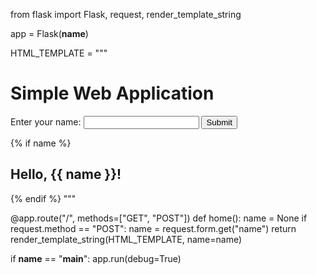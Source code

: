 from flask import Flask, request, render_template_string

app = Flask(__name__)

HTML_TEMPLATE = """
<!DOCTYPE html>
<html lang="en">
<head>
    <meta charset="UTF-8">
    <title>Simple Web App</title>
</head>
<body>
    <h1>Simple Web Application</h1>
    <form method="post">
        <label for="name">Enter your name:</label>
        <input type="text" id="name" name="name" required>
        <button type="submit">Submit</button>
    </form>
    {% if name %}
        <h2>Hello, {{ name }}!</h2>
    {% endif %}
</body>
</html>
"""

@app.route("/", methods=["GET", "POST"])
def home():
    name = None
    if request.method == "POST":
        name = request.form.get("name")
    return render_template_string(HTML_TEMPLATE, name=name)

if __name__ == "__main__":
    app.run(debug=True)
